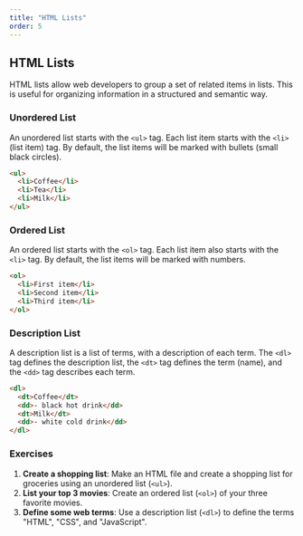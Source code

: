 ```yaml
---
title: "HTML Lists"
order: 5
---
```


## HTML Lists

HTML lists allow web developers to group a set of related items in lists. This is useful for organizing information in a structured and semantic way.

### Unordered List

An unordered list starts with the `<ul>` tag. Each list item starts with the `<li>` (list item) tag. By default, the list items will be marked with bullets (small black circles).

```html
<ul>
  <li>Coffee</li>
  <li>Tea</li>
  <li>Milk</li>
</ul>
```

### Ordered List

An ordered list starts with the `<ol>` tag. Each list item also starts with the `<li>` tag. By default, the list items will be marked with numbers.

```html
<ol>
  <li>First item</li>
  <li>Second item</li>
  <li>Third item</li>
</ol>
```

### Description List

A description list is a list of terms, with a description of each term. The `<dl>` tag defines the description list, the `<dt>` tag defines the term (name), and the `<dd>` tag describes each term.

```html
<dl>
  <dt>Coffee</dt>
  <dd>- black hot drink</dd>
  <dt>Milk</dt>
  <dd>- white cold drink</dd>
</dl>
```

### Exercises

1.  **Create a shopping list**: Make an HTML file and create a shopping list for groceries using an unordered list (`<ul>`).
2.  **List your top 3 movies**: Create an ordered list (`<ol>`) of your three favorite movies.
3.  **Define some web terms**: Use a description list (`<dl>`) to define the terms "HTML", "CSS", and "JavaScript".
